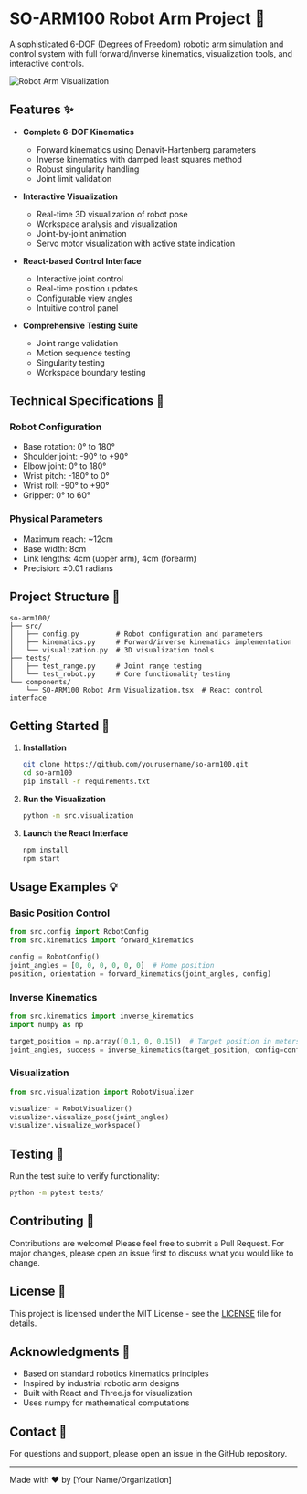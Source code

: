 # SO-ARM100 Robot Arm Project 🦾

A sophisticated 6-DOF (Degrees of Freedom) robotic arm simulation and control system with full forward/inverse kinematics, visualization tools, and interactive controls.

![Robot Arm Visualization](https://via.placeholder.com/800x400?text=SO-ARM100+Robot+Arm)

## Features ✨

- **Complete 6-DOF Kinematics**
  - Forward kinematics using Denavit-Hartenberg parameters
  - Inverse kinematics with damped least squares method
  - Robust singularity handling
  - Joint limit validation

- **Interactive Visualization**
  - Real-time 3D visualization of robot pose
  - Workspace analysis and visualization
  - Joint-by-joint animation
  - Servo motor visualization with active state indication

- **React-based Control Interface**
  - Interactive joint control
  - Real-time position updates
  - Configurable view angles
  - Intuitive control panel

- **Comprehensive Testing Suite**
  - Joint range validation
  - Motion sequence testing
  - Singularity testing
  - Workspace boundary testing

## Technical Specifications 🔧

### Robot Configuration
- Base rotation: 0° to 180°
- Shoulder joint: -90° to +90°
- Elbow joint: 0° to 180°
- Wrist pitch: -180° to 0°
- Wrist roll: -90° to +90°
- Gripper: 0° to 60°

### Physical Parameters
- Maximum reach: ~12cm
- Base width: 8cm
- Link lengths: 4cm (upper arm), 4cm (forearm)
- Precision: ±0.01 radians

## Project Structure 📁

```
so-arm100/
├── src/
│   ├── config.py         # Robot configuration and parameters
│   ├── kinematics.py     # Forward/inverse kinematics implementation
│   └── visualization.py  # 3D visualization tools
├── tests/
│   ├── test_range.py     # Joint range testing
│   └── test_robot.py     # Core functionality testing
└── components/
    └── SO-ARM100 Robot Arm Visualization.tsx  # React control interface
```

## Getting Started 🚀

1. **Installation**
   ```bash
   git clone https://github.com/yourusername/so-arm100.git
   cd so-arm100
   pip install -r requirements.txt
   ```

2. **Run the Visualization**
   ```bash
   python -m src.visualization
   ```

3. **Launch the React Interface**
   ```bash
   npm install
   npm start
   ```

## Usage Examples 💡

### Basic Position Control
```python
from src.config import RobotConfig
from src.kinematics import forward_kinematics

config = RobotConfig()
joint_angles = [0, 0, 0, 0, 0, 0]  # Home position
position, orientation = forward_kinematics(joint_angles, config)
```

### Inverse Kinematics
```python
from src.kinematics import inverse_kinematics
import numpy as np

target_position = np.array([0.1, 0, 0.15])  # Target position in meters
joint_angles, success = inverse_kinematics(target_position, config=config)
```

### Visualization
```python
from src.visualization import RobotVisualizer

visualizer = RobotVisualizer()
visualizer.visualize_pose(joint_angles)
visualizer.visualize_workspace()
```

## Testing 🧪

Run the test suite to verify functionality:

```bash
python -m pytest tests/
```

## Contributing 🤝

Contributions are welcome! Please feel free to submit a Pull Request. For major changes, please open an issue first to discuss what you would like to change.

## License 📄

This project is licensed under the MIT License - see the [LICENSE](LICENSE) file for details.

## Acknowledgments 👏

- Based on standard robotics kinematics principles
- Inspired by industrial robotic arm designs
- Built with React and Three.js for visualization
- Uses numpy for mathematical computations

## Contact 📧

For questions and support, please open an issue in the GitHub repository.

---

Made with ❤️ by [Your Name/Organization]
